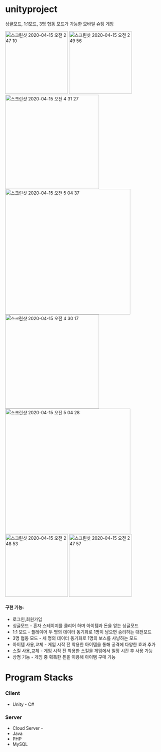 # unityproject

싱글모드, 1:1모드, 3명 협동 모드가 가능한 모바일 슈팅 게임

<div>
  <img width="200" alt="스크린샷 2020-04-15 오전 2 47 10" src="https://user-images.githubusercontent.com/39517457/79269334-3f1aa280-7ed7-11ea-9ae4-51a3b07d74a8.png">
<img width="200" alt="스크린샷 2020-04-15 오전 2 49 56" src="https://user-images.githubusercontent.com/39517457/79269352-46da4700-7ed7-11ea-932c-3814edb1b3b0.png">
<img width="300" alt="스크린샷 2020-04-15 오전 4 31 27" src="https://user-images.githubusercontent.com/39517457/79269366-4b9efb00-7ed7-11ea-817c-d9b56203cf07.png">
<img width="400" alt="스크린샷 2020-04-15 오전 5 04 37" src="https://user-images.githubusercontent.com/39517457/79269371-4e99eb80-7ed7-11ea-8a42-03dca1999eb7.png">
<img width="300" alt="스크린샷 2020-04-15 오전 4 30 17" src="https://user-images.githubusercontent.com/39517457/79269386-58235380-7ed7-11ea-8e93-4ae4f0e02245.png">
<img width="400" alt="스크린샷 2020-04-15 오전 5 04 28" src="https://user-images.githubusercontent.com/39517457/79269392-5a85ad80-7ed7-11ea-8d62-f3415fb6c173.png">
<img width="200" alt="스크린샷 2020-04-15 오전 2 48 53" src="https://user-images.githubusercontent.com/39517457/79269401-5eb1cb00-7ed7-11ea-8832-b5e9e0087e46.png">
<img width="200" alt="스크린샷 2020-04-15 오전 2 47 57" src="https://user-images.githubusercontent.com/39517457/79269411-61acbb80-7ed7-11ea-90b8-60cd03a0c620.png">

  </div>


#### **구현 기능:** 
* 로그인,회원가입
* 싱글모드 - 혼자 스테이지를 클리어 하며 아이템과 돈을 얻는 싱글모드
* 1:1 모드 - 플레이어 두 명의 데이터 동기화로 1명이 남으면 승리하는 대전모드
* 3명 협동 모드 - 세 명의 데이터 동기화로 1명의 보스를 사냥하는 모드 
* 아이템 사용,교체 - 게임 시작 전 착용한 아이템을 통해 공격에 다양한 효과 추가
* 스킬 사용,교체 - 게임 시작 전 착용한 스킬을 게임에서 일정 시간 후 사용 가능
* 상점 기능 - 게임 중 획득한 돈을 이용해 아이템 구매 가능

# Program Stacks
### **Client**  
* Unity - C#  
  
### **Server**  
* Cloud Server - 
* Java
* PHP
* MySQL
